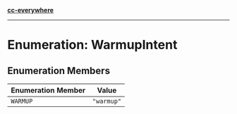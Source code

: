 [**cc-everywhere**](../../../../../index.md)

***

# Enumeration: WarmupIntent

## Enumeration Members

| Enumeration Member | Value |
| ------ | ------ |
| <a id="warmup"></a> `WARMUP` | `"warmup"` |
